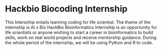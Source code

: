 # Hackbio Biocoding Internship
This Intersnhip entails learning coding for life scientist. The theme of the internship is AI x Bio 
HackBio Bioinformatics Internship is an opportunity for life scientists or anyone wishing to start a career in bioinformatics to build skills, work on real world projects and receive mentorship guidance. 
During the whole period of the internship, we will be using Python and R to code.
